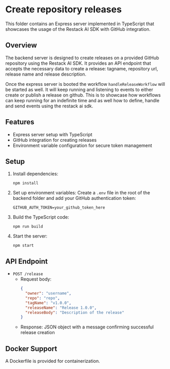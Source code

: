# Create repository releases

This folder contains an Express server implemented in TypeScript that showcases the usage of the Restack AI SDK with GitHub integration.

## Overview

The backend server is designed to create releases on a provided GitHub repository using the Restack AI SDK. It provides an API endpoint that accepts the necessary data to create a release: tagname, repository url, release name and release description.

Once the express server is booted the workflow `handleReleaseWorkflow` will be started as well. It will keep running and listening to events to either create or publish a release on github. This is to showcase how workflows can keep running for an indefinite time and as well how to define, handle and send events using the restack ai sdk.

## Features

- Express server setup with TypeScript
- GitHub integration for creating releases
- Environment variable configuration for secure token management

## Setup

1. Install dependencies:

   ```
   npm install
   ```

2. Set up environment variables:
   Create a `.env` file in the root of the backend folder and add your GitHub authentication token:

   ```
   GITHUB_AUTH_TOKEN=your_github_token_here
   ```

3. Build the TypeScript code:

   ```
   npm run build
   ```

4. Start the server:
   ```
   npm start
   ```

## API Endpoint

- `POST /release`
  - Request body:
    ```json
    {
      "owner": "username",
      "repo": "repo",
      "tagName": "v1.0.0",
      "releaseName": "Release 1.0.0",
      "releaseBody": "Description of the release"
    }
    ```
  - Response: JSON object with a message confirming successful release creation

## Docker Support

A Dockerfile is provided for containerization.
